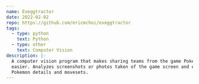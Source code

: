 ```yaml
---
name: Exeggtractor
date: 2022-02-02
repo: https://github.com/ericmchoi/exeggtractor
tags:
  - type: python
    text: Python
  - type: other
    text: Computer Vision
description: |-
  A computer vision program that makes sharing teams from the game Pokemon Sword and Shield
  easier. Analyzes screenshots or photos taken of the game screen and extracts text containing
  Pokemon details and movesets.
---
```

